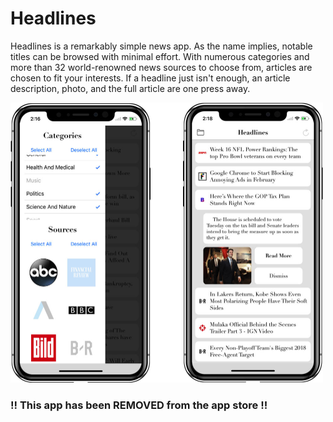 # Headlines

Headlines is a remarkably simple news app. As the name implies, notable titles can be browsed with minimal effort. With numerous categories and more than 32 world-renowned news sources to choose from, articles are chosen to fit your interests. If a headline just isn't enough, an article description, photo, and the full article are one press away.

<img src="demo.jpg" width="500px">

### !! This app has been REMOVED from the app store !!
